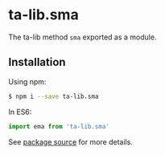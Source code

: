 # ta-lib.sma

The ta-lib method `sma` exported as a module.

## Installation

Using npm:
```bash
$ npm i --save ta-lib.sma
```

In ES6:
```js
import ema from 'ta-lib.sma'
```

See [package source](https://github.com/WaiSiuKei/ta-lib/tree/master/ta-lib.sma) for more details.
